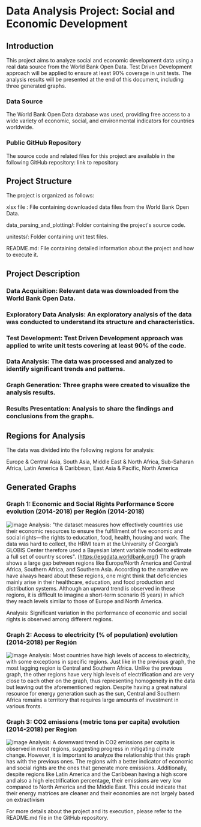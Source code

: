 
# **Data Analysis Project: Social and Economic Development**

## **Introduction**
This project aims to analyze social and economic development data using a real data source from the World Bank Open Data. Test Driven Development approach will be applied to ensure at least 90% coverage in unit tests. The analysis results will be presented at the end of this document, including three generated graphs. 

### **Data Source**
The World Bank Open Data database was used, providing free access to a wide variety of economic, social, and environmental indicators for countries worldwide.

### **Public GitHub Repository**
The source code and related files for this project are available in the following GitHub repository: link to repository

## **Project Structure**
The project is organized as follows:

xlsx file : File containing downloaded data files from the World Bank Open Data.

data_parsing_and_plotting/: Folder containing the project's source code.

unitests/: Folder containing unit test files.


README.md: File containing detailed information about the project and how to execute it.

## **Project Description**

### Data Acquisition: Relevant data was downloaded from the World Bank Open Data.
### Exploratory Data Analysis: An exploratory analysis of the data was conducted to understand its structure and characteristics.
### Test Development: Test Driven Development approach was applied to write unit tests covering at least 90% of the code.
### Data Analysis: The data was processed and analyzed to identify significant trends and patterns.
### Graph Generation: Three graphs were created to visualize the analysis results.
### Results Presentation: Analysis to share the findings and conclusions from the graphs.


## **Regions for Analysis**
The data was divided into the following regions for analysis:

Europe & Central Asia,
South Asia,
Middle East & North Africa,
Sub-Saharan Africa,
Latin America & Caribbean,
East Asia & Pacific,
North America

## **Generated Graphs**
### Graph 1: Economic and Social Rights Performance Score evolution (2014-2018) per Región (2014-2018)
![image](https://github.com/juan-aguilera/Real-world-data-analysis-/assets/158538464/089d96f3-c998-49a9-96c0-f4b0300cd376)
Analysis: "the dataset measures how effectively countries use their economic resources to ensure the fulfillment of five economic and 
social rights—the rights to education, food, health, housing and work. The data was hard to collect, the HRMI team at the  University of Georgia’s
GLOBIS Center therefore used a Bayesian latent variable model to estimate a full set of country scores". (https://esgdata.worldbank.org/)
The graph shows a large gap between regions like Europe/North America and Central Africa, Southern Africa, and Southern Asia. According to the narrative we have 
always heard about these regions, one might think that deficiencies mainly arise in their healthcare, education, and food production and distribution systems. 
Although an upward trend is observed in these regions, it is difficult to imagine a short-term scenario (5 years) in which they reach levels similar to those of Europe and North America.


Analysis: Significant variation in the performance of economic and social rights is observed among different regions.

### Graph 2: Access to electricity (% of population) evolution (2014-2018) per Región
![image](https://github.com/juan-aguilera/Real-world-data-analysis-/assets/158538464/b5d2004e-04de-4d00-9631-8b5ffeac6a63)
Analysis: Most countries have high levels of access to electricity, with some exceptions in specific regions. Just like in the previous graph, the most lagging region is 
Central and Southern Africa. Unlike the previous graph, the other regions have very high levels of electrification and are very close to each other on the graph, thus 
representing homogeneity in the data but leaving out the aforementioned region. Despite having a great natural resource for energy generation such as the sun, Central 
and Southern Africa remains a territory that requires large amounts of investment in various fronts.

### Graph 3: CO2 emissions (metric tons per capita) evolution (2014-2018) per Region
![image](https://github.com/juan-aguilera/Real-world-data-analysis-/assets/158538464/71534513-4c35-4be5-980e-a7a34bf1570c)
Analysis: A downward trend in CO2 emissions per capita is observed in most regions, suggesting progress in mitigating climate change. However, it is important to analyze the relationship 
that this graph has with the previous ones. The regions with a better indicator of economic and social rights are the ones that generate more emissions. Additionally, 
despite regions like Latin America and the Caribbean having a high score and also a high electrification percentage, their emissions are very low compared to North America 
and the Middle East. This could indicate that their energy matrices are cleaner and their economies are not largely based on extractivism

For more details about the project and its execution, please refer to the README.md file in the GitHub repository.



